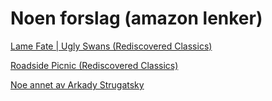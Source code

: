 # Noen forslag (amazon lenker)

[Lame Fate | Ugly Swans (Rediscovered Classics)](https://www.amazon.com/Lame-Fate-Swans-Rediscovered-Classics-ebook/dp/B07XSN1KM8/ref=sr_1_6?crid=12CBL0NGHHPK9&keywords=arkady+strugatsky&qid=1640338544&s=digital-text&sprefix=arkady+strugatsky%2Cdigital-text%2C158&sr=1-6)

[Roadside Picnic (Rediscovered Classics)](https://www.amazon.com/Roadside-Picnic-Rediscovered-Classics-Strugatsky-ebook/dp/B0087GJ5WI/ref=sr_1_3?crid=2IGJ0BICNILNI&keywords=arkady+strugatsky&qid=1640338605&s=digital-text&sprefix=arkady+strugatsky%2Cdigital-text%2C154&sr=1-3)

[Noe annet av  Arkady Strugatsky](https://www.amazon.com/s?k=arkady+strugatsky&i=digital-text&crid=2IGJ0BICNILNI&sprefix=arkady+strugatsky%2Cdigital-text%2C154&ref=nb_sb_noss)

